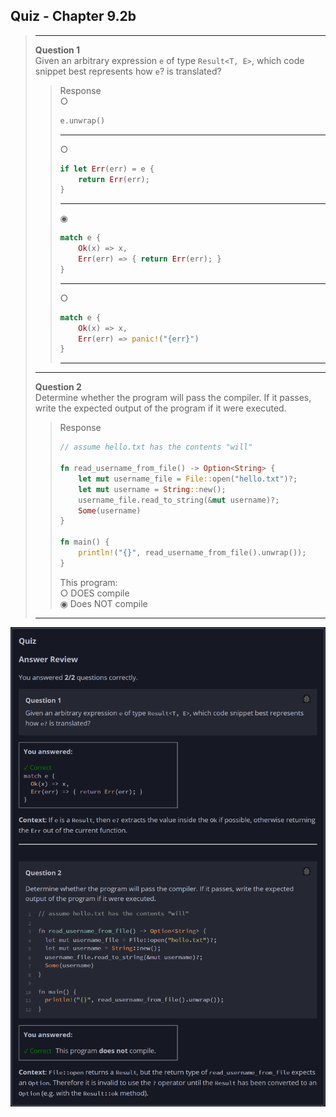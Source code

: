 ## Quiz - Chapter 9.2b ##

> ---
> **Question 1**<br>
> Given an arbitrary expression ```e``` of type 
> ```Result<T, E>```, which code snippet best represents how 
> ```e```? is translated?
>
> > Response<br>
> > ○
> > ```rust
> > e.unwrap()
> > ```
> > ---
> > ○
> > ```rust
> > if let Err(err) = e {
> >     return Err(err);
> > }
> > ```
> > ---
> > ◉
> > ```rust
> > match e {
> >     Ok(x) => x,
> >     Err(err) => { return Err(err); }
> > }
> > ```
> > ---
> > ○
> > ```rust
> > match e {
> >     Ok(x) => x,
> >     Err(err) => panic!("{err}")
> > }
> > ```
> > ---
> >
> ---
> 
> **Question 2**<br>
> Determine whether the program will pass the compiler. If it 
> passes, write the expected output of the program if it were 
> executed.
>
> > Response<br>
> > 
> > ```rust
> > // assume hello.txt has the contents "will"
> > 
> > fn read_username_from_file() -> Option<String> {
> >     let mut username_file = File::open("hello.txt")?;
> >     let mut username = String::new();
> >     username_file.read_to_string(&mut username)?;
> >     Some(username)
> > }
> > 
> > fn main() {
> >     println!("{}", read_username_from_file().unwrap()); 
> > }
> > ```
> > 
> > This program:<br>
> > ○ DOES compile<br>
> > ◉ Does NOT compile<br>
> >
> ---

![image](../additional-files/images/quiz_0902b.png)
